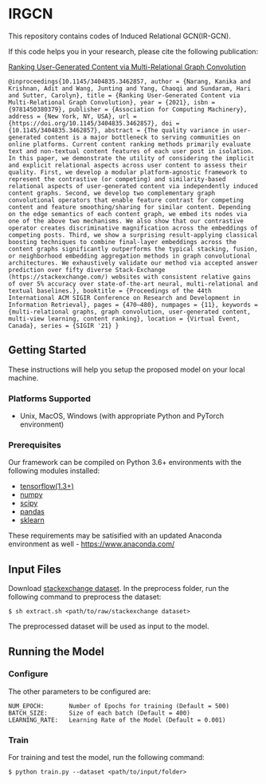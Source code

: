 # IRGCN

This repository contains codes of Induced Relational GCN(IR-GCN).

If this code helps you in your research, please cite the following publication: 

[Ranking User-Generated Content via Multi-Relational Graph Convolution](https://dl.acm.org/doi/abs/10.1145/3404835.3462857)

```
@inproceedings{10.1145/3404835.3462857, author = {Narang, Kanika and Krishnan, Adit and Wang, Junting and Yang, Chaoqi and Sundaram, Hari and Sutter, Carolyn}, title = {Ranking User-Generated Content via Multi-Relational Graph Convolution}, year = {2021}, isbn = {9781450380379}, publisher = {Association for Computing Machinery}, address = {New York, NY, USA}, url = {https://doi.org/10.1145/3404835.3462857}, doi = {10.1145/3404835.3462857}, abstract = {The quality variance in user-generated content is a major bottleneck to serving communities on online platforms. Current content ranking methods primarily evaluate text and non-textual content features of each user post in isolation. In this paper, we demonstrate the utility of considering the implicit and explicit relational aspects across user content to assess their quality. First, we develop a modular platform-agnostic framework to represent the contrastive (or competing) and similarity-based relational aspects of user-generated content via independently induced content graphs. Second, we develop two complementary graph convolutional operators that enable feature contrast for competing content and feature smoothing/sharing for similar content. Depending on the edge semantics of each content graph, we embed its nodes via one of the above two mechanisms. We also show that our contrastive operator creates discriminative magnification across the embeddings of competing posts. Third, we show a surprising result-applying classical boosting techniques to combine final-layer embeddings across the content graphs significantly outperforms the typical stacking, fusion, or neighborhood embedding aggregation methods in graph convolutional architectures. We exhaustively validate our method via accepted answer prediction over fifty diverse Stack-Exchange (https://stackexchange.com/) websites with consistent relative gains of over 5% accuracy over state-of-the-art neural, multi-relational and textual baselines.}, booktitle = {Proceedings of the 44th International ACM SIGIR Conference on Research and Development in Information Retrieval}, pages = {470–480}, numpages = {11}, keywords = {multi-relational graphs, graph convolution, user-generated content, multi-view learning, content ranking}, location = {Virtual Event, Canada}, series = {SIGIR '21} }

```

## Getting Started

These instructions will help you setup the proposed model on your local machine.

### Platforms Supported

- Unix, MacOS, Windows (with appropriate Python and PyTorch environment)

### Prerequisites
Our framework can be compiled on Python 3.6+ environments with the following modules installed:
- [tensorflow(1.3+)](https://www.tensorflow.org/)
- [numpy](http://www.numpy.org/)
- [scipy](https://www.scipy.org/)
- [pandas](https://pandas.pydata.org/)
- [sklearn](https://scikit-learn.org)

These requirements may be satisified with an updated Anaconda environment as well - https://www.anaconda.com/

## Input Files

Download [stackexchange dataset](https://archive.org/download/stackexchange). In the preprocess folder, run the following command to preprocess the dataset:

```
$ sh extract.sh <path/to/raw/stackexchange dataset>

```
The preprocessed dataset will be used as input to the model.

## Running the Model

### Configure

The other parameters to be configured are:

```
NUM_EPOCH:       Number of Epochs for training (Default = 500)
BATCH_SIZE:      Size of each batch (Default = 400)
LEARNING_RATE:   Learning Rate of the Model (Default = 0.001)
```

### Train

For training and test the model, run the following command: 

```
$ python train.py --dataset <path/to/input/folder>
```

